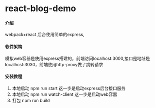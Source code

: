 # react-blog-demo

#### 介绍
webpack+react 后台使用简单的express,

#### 软件架构
模拟web容器是使用express搭建的，前端访问localhost:3000,接口是地址是localhost:3030，前端使用http-proxy做了跳转请求


#### 安装教程

1. 本地启动 npm run start 这一步是启动express后台接口服务
2. 本地启动 npm run watch-client 这一步是启动web容器  
3. 打包 npm run build
